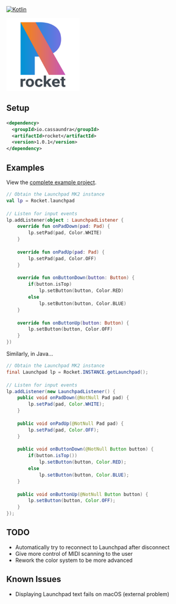 [![Kotlin](https://img.shields.io/badge/kotlin-1.2.51-blue.svg)](http://kotlinlang.org)

<img src="Logo.png" width=192 height=192>

## Setup

```xml
<dependency>
  <groupId>io.cassaundra</groupId>
  <artifactId>rocket</artifactId>
  <version>1.0.1</version>
</dependency>
```

## Examples

View the [complete example project](https://github.com/actuallycass/rocket-example).

```kotlin
// Obtain the Launchpad MK2 instance
val lp = Rocket.launchpad

// Listen for input events
lp.addListener(object : LaunchpadListener {
    override fun onPadDown(pad: Pad) {
        lp.setPad(pad, Color.WHITE)
    }

    override fun onPadUp(pad: Pad) {
        lp.setPad(pad, Color.OFF)
    }

    override fun onButtonDown(button: Button) {
        if(button.isTop)
            lp.setButton(button, Color.RED)
        else
            lp.setButton(button, Color.BLUE)
    }

    override fun onButtonUp(button: Button) {
        lp.setButton(button, Color.OFF)
    }
})
```

Similarly, in Java...

```java
// Obtain the Launchpad MK2 instance
final Launchpad lp = Rocket.INSTANCE.getLaunchpad();

// Listen for input events
lp.addListener(new LaunchpadListener() {
    public void onPadDown(@NotNull Pad pad) {
        lp.setPad(pad, Color.WHITE);
    }

    public void onPadUp(@NotNull Pad pad) {
        lp.setPad(pad, Color.OFF);
    }

    public void onButtonDown(@NotNull Button button) {
        if(button.isTop())
            lp.setButton(button, Color.RED);
        else
            lp.setButton(button, Color.BLUE);
    }

    public void onButtonUp(@NotNull Button button) {
        lp.setButton(button, Color.OFF);
    }
});
```

## TODO
* Automatically try to reconnect to Launchpad after disconnect
* Give more control of MIDI scanning to the user
* Rework the color system to be more advanced

## Known Issues
* Displaying Launchpad text fails on macOS (external problem)
